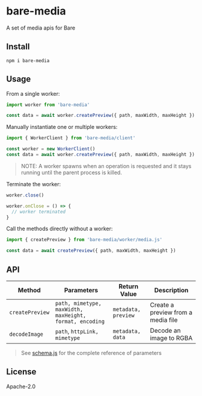 # bare-media

A set of media apis for Bare

## Install

```
npm i bare-media
```

## Usage

From a single worker:

```js
import worker from 'bare-media'

const data = await worker.createPreview({ path, maxWidth, maxHeight })
```

Manually instantiate one or multiple workers:

```js
import { WorkerClient } from 'bare-media/client'

const worker = new WorkerClient()
const data = await worker.createPreview({ path, maxWidth, maxHeight })
```

> NOTE: A worker spawns when an operation is requested and it stays running until the parent process is killed.

Terminate the worker:

```js
worker.close()

worker.onClose = () => {
  // worker terminated
}
```

Call the methods directly without a worker:

```js
import { createPreview } from 'bare-media/worker/media.js'

const data = await createPreview({ path, maxWidth, maxHeight })
```

## API

| Method          | Parameters                                              | Return Value        | Description                        |
| --------------- | ------------------------------------------------------- | ------------------- | ---------------------------------- |
| `createPreview` | `path, mimetype, maxWidth, maxHeight, format, encoding` | `metadata, preview` | Create a preview from a media file |
| `decodeImage`   | `path`, `httpLink, mimetype`                            | `metadata, data`    | Decode an image to RGBA            |

> See [schema.js](shared/spec/schema.js) for the complete reference of parameters

## License

Apache-2.0
